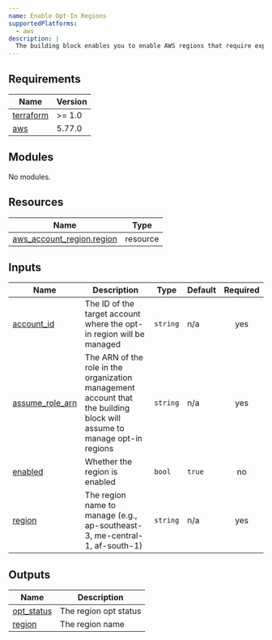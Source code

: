 ```yaml
---
name: Enable Opt-In Regions
supportedPlatforms:
  - aws
description: |
  The building block enables you to enable AWS regions that require explicit opt-in for your AWS account. This is particularly useful for managing access to newer AWS regions or regions with specific compliance requirements.
---
```


<!-- BEGIN_TF_DOCS -->
## Requirements

| Name | Version |
|------|---------|
| <a name="requirement_terraform"></a> [terraform](#requirement\_terraform) | >= 1.0 |
| <a name="requirement_aws"></a> [aws](#requirement\_aws) | 5.77.0 |

## Modules

No modules.

## Resources

| Name | Type |
|------|------|
| [aws_account_region.region](https://registry.terraform.io/providers/hashicorp/aws/5.77.0/docs/resources/account_region) | resource |

## Inputs

| Name | Description | Type | Default | Required |
|------|-------------|------|---------|:--------:|
| <a name="input_account_id"></a> [account\_id](#input\_account\_id) | The ID of the target account where the opt-in region will be managed | `string` | n/a | yes |
| <a name="input_assume_role_arn"></a> [assume\_role\_arn](#input\_assume\_role\_arn) | The ARN of the role in the organization management account that the building block will assume to manage opt-in regions | `string` | n/a | yes |
| <a name="input_enabled"></a> [enabled](#input\_enabled) | Whether the region is enabled | `bool` | `true` | no |
| <a name="input_region"></a> [region](#input\_region) | The region name to manage (e.g., ap-southeast-3, me-central-1, af-south-1) | `string` | n/a | yes |

## Outputs

| Name | Description |
|------|-------------|
| <a name="output_opt_status"></a> [opt\_status](#output\_opt\_status) | The region opt status |
| <a name="output_region"></a> [region](#output\_region) | The region name |
<!-- END_TF_DOCS -->